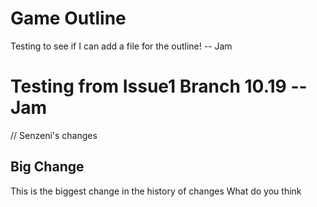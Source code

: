 # Game Outline

Testing to see if I can add a file for the outline! -- Jam

Testing from Issue1 Branch 10.19 -- Jam
=======

// Senzeni's changes 
## Big Change 
This is the biggest change in the history of changes
What do you think